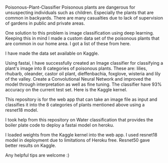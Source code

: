 Poisonous-Plant-Classifier
Poisonous plants are dangerous for unsuspecting individuals such as children. Especially the plants that are common in backyards. There are many casualties due to lack of supervision of gardens in public and private areas.

One solution to this problem is image classification using deep learning. Keeping this in mind I made a custom data set of the poisonous plants that are common in our home area. I got a list of these from here.

I have made the data set available on Kaggle.

Using fastai, I have successfully created an Image classifier for classifying a plant's image into 8 categories of poisonous plants. These are: lilies, rhubarb, oleander, castor oil plant, dieffenbachia, foxglove, wisteria and lily of the valley. Create a Convolutional Neural Network and improved the model through interpretation as well as fine tuning. The classifier have 93% accuracy on the current test set. Here is the Kaggle kernel.

This repository is for the web app that can take an image file as input and classifies it into the 8 categories of plants mentioned above using a resnet18 model.

I took help from this repository on Water classification that provides the boiler plate code to deploy a fastai model on heroku.

I loaded weights from the Kaggle kernel into the web app. I used resnet18 model in deployment due to limitations of Heroku free. Resnet50 gave better results on Kaggle.

Any helpful tips are welcome :)
